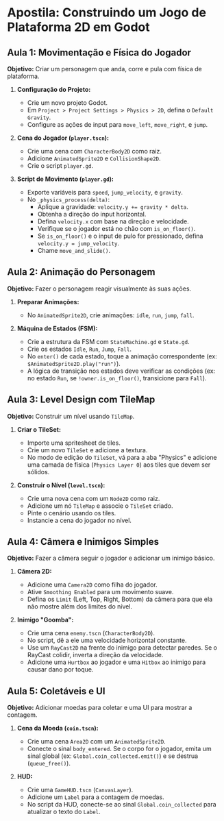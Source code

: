 # Apostila: Construindo um Jogo de Plataforma 2D em Godot

## Aula 1: Movimentação e Física do Jogador

**Objetivo:** Criar um personagem que anda, corre e pula com física de plataforma.

1.  **Configuração do Projeto:**
    *   Crie um novo projeto Godot.
    *   Em `Project > Project Settings > Physics > 2D`, defina o `Default Gravity`.
    *   Configure as ações de input para `move_left`, `move_right`, e `jump`.

2.  **Cena do Jogador (`player.tscn`):**
    *   Crie uma cena com `CharacterBody2D` como raiz.
    *   Adicione `AnimatedSprite2D` e `CollisionShape2D`.
    *   Crie o script `player.gd`.

3.  **Script de Movimento (`player.gd`):**
    *   Exporte variáveis para `speed`, `jump_velocity`, e `gravity`.
    *   No `_physics_process(delta)`:
        *   Aplique a gravidade: `velocity.y += gravity * delta`.
        *   Obtenha a direção do input horizontal.
        *   Defina `velocity.x` com base na direção e velocidade.
        *   Verifique se o jogador está no chão com `is_on_floor()`.
        *   Se `is_on_floor()` e o input de pulo for pressionado, defina `velocity.y = jump_velocity`.
        *   Chame `move_and_slide()`.

## Aula 2: Animação do Personagem

**Objetivo:** Fazer o personagem reagir visualmente às suas ações.

1.  **Preparar Animações:**
    *   No `AnimatedSprite2D`, crie animações: `idle`, `run`, `jump`, `fall`.

2.  **Máquina de Estados (FSM):**
    *   Crie a estrutura da FSM com `StateMachine.gd` e `State.gd`.
    *   Crie os estados `Idle`, `Run`, `Jump`, `Fall`.
    *   No `enter()` de cada estado, toque a animação correspondente (ex: `$AnimatedSprite2D.play("run")`).
    *   A lógica de transição nos estados deve verificar as condições (ex: no estado `Run`, se `!owner.is_on_floor()`, transicione para `Fall`).

## Aula 3: Level Design com TileMap

**Objetivo:** Construir um nível usando `TileMap`.

1.  **Criar o TileSet:**
    *   Importe uma spritesheet de tiles.
    *   Crie um novo `TileSet` e adicione a textura.
    *   No modo de edição do `TileSet`, vá para a aba "Physics" e adicione uma camada de física (`Physics Layer 0`) aos tiles que devem ser sólidos.

2.  **Construir o Nível (`level.tscn`):**
    *   Crie uma nova cena com um `Node2D` como raiz.
    *   Adicione um nó `TileMap` e associe o `TileSet` criado.
    *   Pinte o cenário usando os tiles.
    *   Instancie a cena do jogador no nível.

## Aula 4: Câmera e Inimigos Simples

**Objetivo:** Fazer a câmera seguir o jogador e adicionar um inimigo básico.

1.  **Câmera 2D:**
    *   Adicione uma `Camera2D` como filha do jogador.
    *   Ative `Smoothing Enabled` para um movimento suave.
    *   Defina os `Limit` (Left, Top, Right, Bottom) da câmera para que ela não mostre além dos limites do nível.

2.  **Inimigo "Goomba":**
    *   Crie uma cena `enemy.tscn` (`CharacterBody2D`).
    *   No script, dê a ele uma velocidade horizontal constante.
    *   Use um `RayCast2D` na frente do inimigo para detectar paredes. Se o RayCast colidir, inverta a direção da velocidade.
    *   Adicione uma `Hurtbox` ao jogador e uma `Hitbox` ao inimigo para causar dano por toque.

## Aula 5: Coletáveis e UI

**Objetivo:** Adicionar moedas para coletar e uma UI para mostrar a contagem.

1.  **Cena da Moeda (`coin.tscn`):**
    *   Crie uma cena `Area2D` com um `AnimatedSprite2D`.
    *   Conecte o sinal `body_entered`. Se o corpo for o jogador, emita um sinal global (ex: `Global.coin_collected.emit()`) e se destrua (`queue_free()`).

2.  **HUD:**
    *   Crie uma `GameHUD.tscn` (`CanvasLayer`).
    *   Adicione um `Label` para a contagem de moedas.
    *   No script da HUD, conecte-se ao sinal `Global.coin_collected` para atualizar o texto do `Label`.
